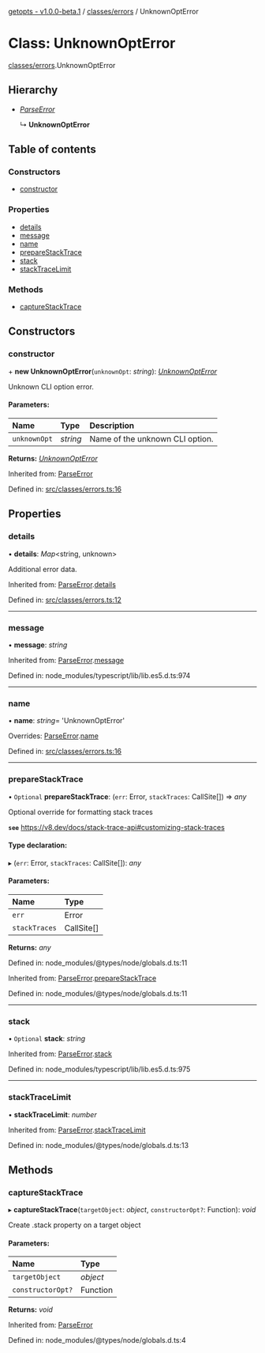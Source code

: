 [getopts - v1.0.0-beta.1](../README.md) / [classes/errors](../modules/classes_errors.md) / UnknownOptError

# Class: UnknownOptError

[classes/errors](../modules/classes_errors.md).UnknownOptError

## Hierarchy

- [_ParseError_](classes_errors.parseerror.md)

  ↳ **UnknownOptError**

## Table of contents

### Constructors

- [constructor](classes_errors.unknownopterror.md#constructor)

### Properties

- [details](classes_errors.unknownopterror.md#details)
- [message](classes_errors.unknownopterror.md#message)
- [name](classes_errors.unknownopterror.md#name)
- [prepareStackTrace](classes_errors.unknownopterror.md#preparestacktrace)
- [stack](classes_errors.unknownopterror.md#stack)
- [stackTraceLimit](classes_errors.unknownopterror.md#stacktracelimit)

### Methods

- [captureStackTrace](classes_errors.unknownopterror.md#capturestacktrace)

## Constructors

### constructor

\+ **new UnknownOptError**(`unknownOpt`: _string_): [_UnknownOptError_](classes_errors.unknownopterror.md)

Unknown CLI option error.

#### Parameters:

| Name         | Type     | Description                     |
| :----------- | :------- | :------------------------------ |
| `unknownOpt` | _string_ | Name of the unknown CLI option. |

**Returns:** [_UnknownOptError_](classes_errors.unknownopterror.md)

Inherited from: [ParseError](classes_errors.parseerror.md)

Defined in: [src/classes/errors.ts:16](https://github.com/prasadrajandran/node-getopts/blob/287b5e4/src/classes/errors.ts#L16)

## Properties

### details

• **details**: _Map_<string, unknown\>

Additional error data.

Inherited from: [ParseError](classes_errors.parseerror.md).[details](classes_errors.parseerror.md#details)

Defined in: [src/classes/errors.ts:12](https://github.com/prasadrajandran/node-getopts/blob/287b5e4/src/classes/errors.ts#L12)

---

### message

• **message**: _string_

Inherited from: [ParseError](classes_errors.parseerror.md).[message](classes_errors.parseerror.md#message)

Defined in: node_modules/typescript/lib/lib.es5.d.ts:974

---

### name

• **name**: _string_= 'UnknownOptError'

Overrides: [ParseError](classes_errors.parseerror.md).[name](classes_errors.parseerror.md#name)

Defined in: [src/classes/errors.ts:16](https://github.com/prasadrajandran/node-getopts/blob/287b5e4/src/classes/errors.ts#L16)

---

### prepareStackTrace

• `Optional` **prepareStackTrace**: (`err`: Error, `stackTraces`: CallSite[]) => _any_

Optional override for formatting stack traces

**`see`** https://v8.dev/docs/stack-trace-api#customizing-stack-traces

#### Type declaration:

▸ (`err`: Error, `stackTraces`: CallSite[]): _any_

#### Parameters:

| Name          | Type       |
| :------------ | :--------- |
| `err`         | Error      |
| `stackTraces` | CallSite[] |

**Returns:** _any_

Defined in: node_modules/@types/node/globals.d.ts:11

Inherited from: [ParseError](classes_errors.parseerror.md).[prepareStackTrace](classes_errors.parseerror.md#preparestacktrace)

Defined in: node_modules/@types/node/globals.d.ts:11

---

### stack

• `Optional` **stack**: _string_

Inherited from: [ParseError](classes_errors.parseerror.md).[stack](classes_errors.parseerror.md#stack)

Defined in: node_modules/typescript/lib/lib.es5.d.ts:975

---

### stackTraceLimit

• **stackTraceLimit**: _number_

Inherited from: [ParseError](classes_errors.parseerror.md).[stackTraceLimit](classes_errors.parseerror.md#stacktracelimit)

Defined in: node_modules/@types/node/globals.d.ts:13

## Methods

### captureStackTrace

▸ **captureStackTrace**(`targetObject`: _object_, `constructorOpt?`: Function): _void_

Create .stack property on a target object

#### Parameters:

| Name              | Type     |
| :---------------- | :------- |
| `targetObject`    | _object_ |
| `constructorOpt?` | Function |

**Returns:** _void_

Inherited from: [ParseError](classes_errors.parseerror.md)

Defined in: node_modules/@types/node/globals.d.ts:4
